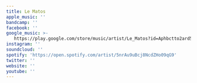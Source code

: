 ```yaml
---
title: Le Matos
apple_music: ''
bandcamp: ''
facebook: ''
google_music: >-
   https://play.google.com/store/music/artist/Le_Matos?id=Aphbctto2ard5bi3poukkqupw6i
instagram: ''
soundcloud: ''
spotify: 'https://open.spotify.com/artist/5nrAu9uBcj8NcdZHo09qG9'
twitter: ''
website: ''
youtube: ''
---
```

